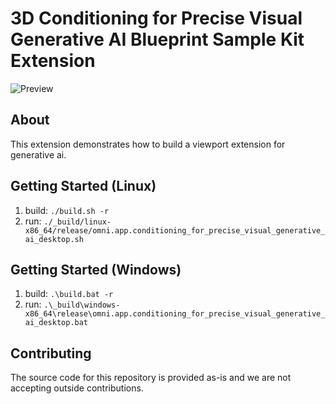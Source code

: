 # 3D Conditioning for Precise Visual Generative AI Blueprint Sample Kit Extension

![Preview](source/extensions/omni.ai.viewport.core/data/preview.png)

## About
This extension demonstrates how to build a viewport extension for generative ai.

## Getting Started (Linux)

1. build: `./build.sh -r`
2. run: `./_build/linux-x86_64/release/omni.app.conditioning_for_precise_visual_generative_ai_desktop.sh`

## Getting Started (Windows)

1. build: `.\build.bat -r`
2. run: `.\_build\windows-x86_64\release\omni.app.conditioning_for_precise_visual_generative_ai_desktop.bat`

## Contributing
The source code for this repository is provided as-is and we are not accepting outside contributions.